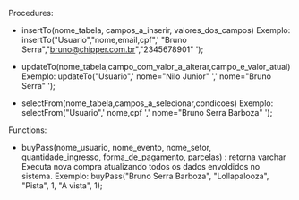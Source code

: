 Procedures:

- insertTo(nome_tabela, campos_a_inserir, valores_dos_campos)
	Exemplo: insertTo("Usuario","nome,email,cpf",' "Bruno Serra","bruno@chipper.com.br","2345678901" ');
	
- updateTo(nome_tabela,campo_com_valor_a_alterar,campo_e_valor_atual)
	Exemplo: updateTo("Usuario",' nome="Nilo Junior" ',' nome="Bruno Serra" ');

- selectFrom(nome_tabela,campos_a_selecionar,condicoes)
	Exemplo: selectFrom("Usuario",' nome,cpf ',' nome="Bruno Serra Barboza" ');


Functions:

- buyPass(nome_usuario, nome_evento, nome_setor, quantidade_ingresso, forma_de_pagamento, parcelas) : retorna varchar
	Executa nova compra atualizando todos os dados envoldidos no sistema.
	Exemplo: buyPass("Bruno Serra Barboza", "Lollapalooza", "Pista", 1, "A vista", 1);

